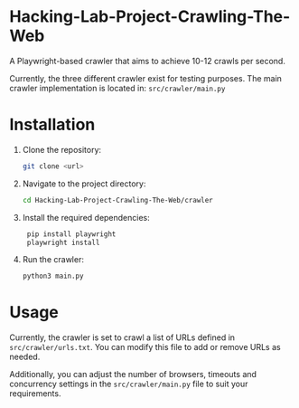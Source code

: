 # Hacking-Lab-Project-Crawling-The-Web

A Playwright-based crawler that aims to achieve 10-12 crawls per second. 

Currently, the three different crawler exist for testing purposes. The main crawler implementation is located in:
`src/crawler/main.py`
# Installation
1. Clone the repository:
   ```bash
   git clone <url>
2. Navigate to the project directory:
   ```bash
   cd Hacking-Lab-Project-Crawling-The-Web/crawler
   ```
3. Install the required dependencies:
   ```bash
    pip install playwright
    playwright install
    ```
4. Run the crawler:
   ```bash
   python3 main.py
   ```
# Usage
Currently, the crawler is set to crawl a list of URLs defined in `src/crawler/urls.txt`. You can modify this file to add or remove URLs as needed.

Additionally, you can adjust the number of browsers, timeouts and concurrency settings in the `src/crawler/main.py` file to suit your requirements.